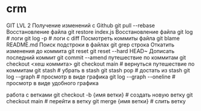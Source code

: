 # crm

GIT LVL 2
Получение изменений с Github
git pull --rebase
Восстановление файла
git restore index.js
Восстановление файла
git log # логи
git log -p # логи с diff
Посмотреть коммиты файла
git blame README.md
Поиск подстроки в файлах
git grep строка
Откатить изменения до коммита
git reset
git reset --hard HEAD~
Дописать последний коммит
git commit --amend
путешествие по коммитам
git checkout <хеш коммита>
git checkout main # вернуться
путешествие по коммитам
git stash # убрать в stash
git stash pop # достать из stash
git log --graph # просмотр в виде графика git log --graph --oneline # просмотр в виде удобного графика

работа с ветками
git checkout -b {имя ветки} # создать новую ветку
git checkout main # перейти в ветку
git merge {имя ветки} # слить ветку